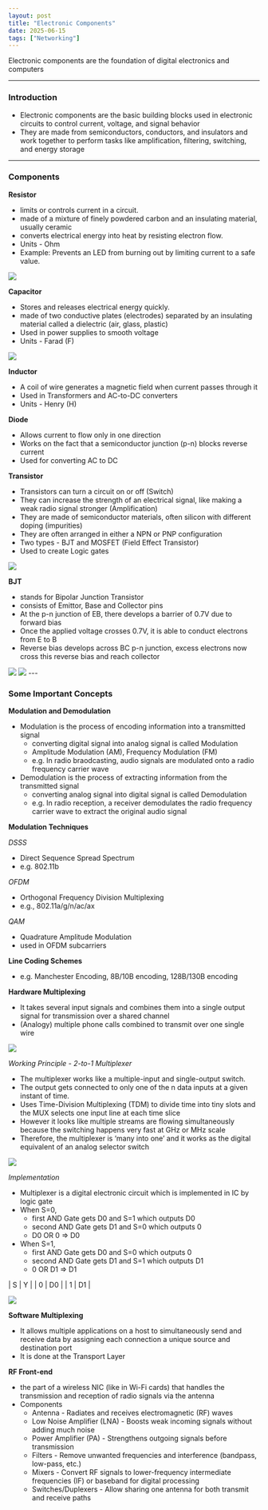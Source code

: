 ```yaml
---
layout: post
title: "Electronic Components"
date: 2025-06-15
tags: ["Networking"]
---
```


Electronic components are the foundation of digital electronics and computers

---
### Introduction

- Electronic components are the basic building blocks used in electronic circuits to control current, voltage, and signal behavior
- They are made from semiconductors, conductors, and insulators and work together to perform tasks like amplification, filtering, switching, and energy storage

---
### Components

**Resistor**

- limits or controls current in a circuit.
- made of a mixture of finely powdered carbon and an insulating material, usually ceramic
- converts electrical energy into heat by resisting electron flow.
- Units - Ohm
- Example: Prevents an LED from burning out by limiting current to a safe value.

<img src="{{site.url}}/images/networking/resistor.png">

**Capacitor**

- Stores and releases electrical energy quickly.
- made of two conductive plates (electrodes) separated by an insulating material called a dielectric (air, glass, plastic)
- Used in power supplies to smooth voltage
- Units - Farad (F)

<img src="{{site.url}}/images/networking/capacitor.png">

**Inductor**

- A coil of wire generates a magnetic field when current passes through it
- Used in Transformers and AC-to-DC converters
- Units - Henry (H)

**Diode**

- Allows current to flow only in one direction 
- Works on the fact that a semiconductor junction (p-n) blocks reverse current
- Used for converting AC to DC

**Transistor**

- Transistors can turn a circuit on or off (Switch)
- They can increase the strength of an electrical signal, like making a weak radio signal stronger (Amplification)
- They are made of semiconductor materials, often silicon with different doping (impurities)
- They are often arranged in either a NPN or PNP configuration
- Two types - BJT and MOSFET (Field Effect Transistor)
- Used to create Logic gates

<img src="{{site.url}}/images/networking/transistor.png">

**BJT**

- stands for Bipolar Junction Transistor
- consists of Emittor, Base and Collector pins
- At the p-n junction of EB, there develops a barrier of 0.7V due to forward bias
- Once the applied voltage crosses 0.7V, it is able to conduct electrons from E to B
- Reverse bias develops across BC p-n junction, excess electrons now cross this reverse bias and reach collector

<img src="{{site.url}}/images/networking/transistor-circuit.png">

<img src="{{site.url}}/images/networking/transistor-npn.png">
---

### Some Important Concepts

**Modulation and Demodulation**

- Modulation is the process of encoding information into a transmitted signal
    - converting digital signal into analog signal is called Modulation
    - Amplitude Modulation (AM), Frequency Modulation (FM)
    - e.g. In radio braodcasting, audio signals are modulated onto a radio frequency carrier wave
- Demodulation is the process of extracting information from the transmitted signal
    - converting analog signal into digital signal is called Demodulation
    - e.g. In radio reception, a receiver demodulates the radio frequency carrier wave to extract the original audio signal

**Modulation Techniques**

_DSSS_

- Direct Sequence Spread Spectrum
- e.g. 802.11b

_OFDM_

- Orthogonal Frequency Division Multiplexing
- e.g., 802.11a/g/n/ac/ax

_QAM_

- Quadrature Amplitude Modulation
- used in OFDM subcarriers

**Line Coding Schemes**

- e.g. Manchester Encoding, 8B/10B encoding, 128B/130B encoding

**Hardware Multiplexing**

- It takes several input signals and combines them into a single output signal for transmission over a shared channel
- (Analogy) multiple phone calls combined to transmit over one single wire

<img src="{{site.url}}/images/networking/mux.png">

_Working Principle - 2-to-1 Multiplexer_
- The multiplexer works like a multiple-input and single-output switch. 
- The output gets connected to only one of the n data inputs at a given instant of time. 
- Uses Time-Division Multiplexing (TDM) to divide time into tiny slots and the MUX selects one input line at each time slice
- However it looks like multiple streams are flowing simultaneously because the switching happens very fast at GHz or MHz scale
- Therefore, the multiplexer is ‘many into one’ and it works as the digital equivalent of an analog selector switch

<img src="{{site.url}}/images/networking/mux_21.png">

_Implementation_
- Multiplexer is a digital electronic circuit which is implemented in IC by logic gate 
- When S=0,
    - first AND Gate gets D0 and S=1 which outputs D0
    - second AND Gate gets D1 and S=0 which outputs 0
    - D0 OR 0 => D0
- When S=1,
    - first AND Gate gets D0 and S=0 which outputs 0
    - second AND Gate gets D1 and S=1 which outputs D1
    - 0 OR D1 => D1

| S | Y |
| 0 | D0 |
| 1 | D1 |

<img src="{{site.url}}/images/networking/mux_21_logic_gate.png">

**Software Multiplexing**

- It allows multiple applications on a host to simultaneously send and receive data by assigning each connection a unique source and destination port
- It is done at the Transport Layer

**RF Front-end**

- the part of a wireless NIC (like in Wi-Fi cards) that handles the transmission and reception of radio signals via the antenna
- Components
    - Antenna - Radiates and receives electromagnetic (RF) waves
    - Low Noise Amplifier (LNA) - Boosts weak incoming signals without adding much noise
    - Power Amplifier (PA) - Strengthens outgoing signals before transmission
    - Filters - Remove unwanted frequencies and interference (bandpass, low-pass, etc.)
    - Mixers - Convert RF signals to lower-frequency intermediate frequencies (IF) or baseband for digital processing
    - Switches/Duplexers - Allow sharing one antenna for both transmit and receive paths
